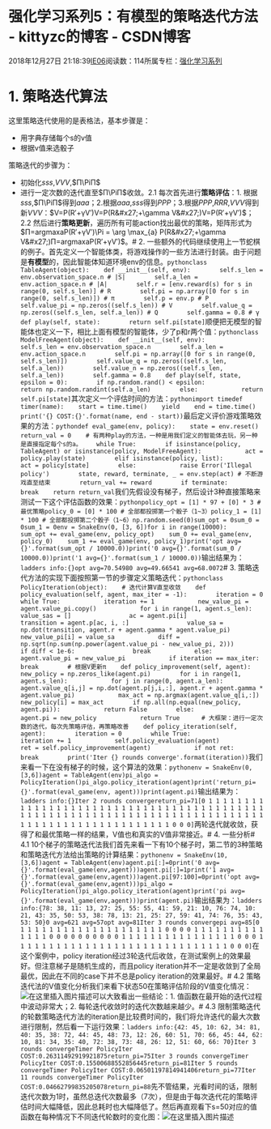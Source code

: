 # 强化学习系列5：有模型的策略迭代方法 - kittyzc的博客 - CSDN博客
2018年12月27日 21:18:39[IE06](https://me.csdn.net/kittyzc)阅读数：114所属专栏：[强化学习系列](https://blog.csdn.net/column/details/33845.html)
# 1. 策略迭代算法

这里策略迭代使用的是表格法，基本步骤是：
- 用字典存储每个s的v值
- 根据v值来选骰子

策略迭代的步骤为：
- 初始化$sss$,$VVV$,$Π\PiΠ$
- 进行一定次数的迭代直至$Π\PiΠ$收敛。2.1 每次首先进行**策略评估**：1. 根据$sss$,$Π\PiΠ$得到$aaa$；2.根据$aaa$,$sss$得到$PPP$；3.根据$PPP$,$RRR$,$VVV$得到新$VVV$：$V=P(R′+γV′)V=P(R&#x27;+\gamma V&#x27;)V=P(R′+γV′)$；2.2 然后进行**策略更新**，遍历所有可能action找出最优的策略，矩阵形式为$Π=arg⁡max⁡aP(R′+γV′)\Pi = \arg \max_{a} P(R&#x27;+\gamma V&#x27;)Π=argmaxa​P(R′+γV′)$。# 2. 一些额外的代码继续使用上一节蛇棋的例子。首先定义一个智能体类，将游戏操作的一些方法进行封装。由于问题是**有模型**的，因此智能体知道环境env的信息。```pythonclass TableAgent(object):    def __init__(self, env):        self.s_len = env.observation_space.n # |S|        self.a_len = env.action_space.n # |A|        self.r = [env.reward(s) for s in range(0, self.s_len)] # R        self.pi = np.array([0 for s in range(0, self.s_len)]) # π        self.p = env.p # P        self.value_pi = np.zeros((self.s_len)) # V        self.value_q = np.zeros((self.s_len, self.a_len)) # Q        self.gamma = 0.8 # γ    def play(self, state):        return self.pi[state]```顺便把无模型的智能体也定义一下，相比上面有模型的智能体，少了p和r两个值：```pythonclass ModelFreeAgent(object):    def __init__(self, env):        self.s_len = env.observation_space.n        self.a_len = env.action_space.n        self.pi = np.array([0 for s in range(0, self.s_len)])        self.value_q = np.zeros((self.s_len, self.a_len))        self.value_n = np.zeros((self.s_len, self.a_len))        self.gamma = 0.8    def play(self, state, epsilon = 0):        if np.random.rand() < epsilon:            return np.random.randint(self.a_len)        else:            return self.pi[state]```其次定义一个评估时间的方法：```pythonimport timedef timer(name):    start = time.time()    yield    end = time.time()    print('{} COST:{}'.format(name, end - start))```最后定义评价游戏策略效果的方法：```pythondef eval_game(env, policy):    state = env.reset()    return_val = 0    # 有两种play的方法，一种是用我们定义的智能体去玩，另一种是直接指定每个s的a。    while True:        if isinstance(policy, TableAgent) or isinstance(policy, ModelFreeAgent):            act = policy.play(state)        elif isinstance(policy, list):            act = policy[state]        else:            raise Error('Illegal policy')        state, reward, terminate, _ = env.step(act) # 不断游戏直至结束        return_val += reward        if terminate:          break    return return_val```我们先假设没有梯子，然后设计3种直接策略来测试一下这个评估函数的效果：```pythonpolicy_opt = [1] * 97 + [0] * 3 # 最优策略policy_0 = [0] * 100 # 全部都投掷第一个骰子（1~3）policy_1 = [1] * 100 # 全部都投掷第二个骰子（1~6）np.random.seed(0)sum_opt = 0sum_0 = 0sum_1 = 0env = SnakeEnv(0, [3, 6])for i in range(10000):    sum_opt += eval_game(env, policy_opt)    sum_0 += eval_game(env, policy_0)    sum_1 += eval_game(env, policy_1)print('opt avg={}'.format(sum_opt / 10000.0))print('0 avg={}'.format(sum_0 / 10000.0))print('1 avg={}'.format(sum_1 / 10000.0))```输出结果为：```ladders info:{}opt avg=70.54980 avg=49.66541 avg=68.0072```# 3. 策略迭代方法的实现下面按照第一节的步骤定义策略迭代：```pythonclass PolicyIteration(object):    # 迭代计算V直至收敛    def policy_evaluation(self, agent, max_iter = -1):        iteration = 0        while True:            iteration += 1            new_value_pi = agent.value_pi.copy()            for i in range(1, agent.s_len):                 value_sas = []                ac = agent.pi[i]                transition = agent.p[ac, i, :]                value_sa = np.dot(transition, agent.r + agent.gamma * agent.value_pi)                new_value_pi[i] = value_sa            diff = np.sqrt(np.sum(np.power(agent.value_pi - new_value_pi, 2)))            if diff < 1e-6:                break            else:                agent.value_pi = new_value_pi            if iteration == max_iter:                break        # 根据V更新π    def policy_improvement(self, agent):        new_policy = np.zeros_like(agent.pi)        for i in range(1, agent.s_len):            for j in range(0, agent.a_len):                agent.value_q[i,j] = np.dot(agent.p[j,i,:], agent.r + agent.gamma * agent.value_pi)            max_act = np.argmax(agent.value_q[i,:])            new_policy[i] = max_act        if np.all(np.equal(new_policy, agent.pi)):            return False        else:            agent.pi = new_policy            return True	 	 # 大框架：进行一定次数的迭代，每次先策略评估，再策略改善    def policy_iteration(self, agent):        iteration = 0        while True:            iteration += 1            self.policy_evaluation(agent)            ret = self.policy_improvement(agent)            if not ret:                break        print('Iter {} rounds converge'.format(iteration))```我们来看一下在没有梯子的时候，这个算法的效果：```pythonenv = SnakeEnv(0, [3,6])agent = TableAgent(env)pi_algo = PolicyIteration()pi_algo.policy_iteration(agent)print('return_pi={}'.format(eval_game(env, agent)))print(agent.pi)```输出结果为：```ladders info:{}Iter 2 rounds convergereturn_pi=71[0 1 1 1 1 1 1 1 1 1 1 1 1 1 1 1 1 1 1 1 1 1 1 1 1 1 1 1 1 1 1 1 1 1 1 1 1 1 1 1 1 1 1 1 1 1 1 1 1 1 1 1 1 1 1 1 1 1 1 1 1 1 1 1 1 1 1 1 1 1 1 1 1 1 1 1 1 1 1 1 1 1 1 1 1 1 1 1 1 1 1 1 1 1 1 1 1 1 0 0 0]```两轮迭代就收敛，获得了和最优策略一样的结果，V值也和真实的V值非常接近。# 4. 一些分析# 4.1 10个梯子的策略迭代法我们首先来看一下有10个梯子时，第二节的3种策略和策略迭代方法给出策略的计算结果：```pythonenv = SnakeEnv(10, [3,6])agent = TableAgent(env)agent.pi[:]=0print('0 avg={}'.format(eval_game(env,agent)))agent.pi[:]=1print('1 avg={}'.format(eval_game(env,agent)))agent.pi[97:100]=0print('opt avg={}'.format(eval_game(env,agent)))pi_algo = PolicyIteration()pi_algo.policy_iteration(agent)print('pi avg={}'.format(eval_game(env,agent)))print(agent.pi)```输出结果为：```ladders info:{78: 38, 11: 13, 27: 25, 55: 55, 41: 59, 21: 10, 76: 74, 10: 21, 43: 35, 50: 53, 38: 78, 13: 21, 25: 27, 59: 41, 74: 76, 35: 43, 53: 50}0 avg=621 avg=57opt avg=81Iter 3 rounds convergepi avg=85[0 1 1 1 1 1 1 1 1 1 1 1 1 1 1 1 1 1 1 1 1 0 0 0 0 1 1 1 1 1 1 1 1 1 1 1 1 1 1 0 0 0 0 0 0 0 0 0 0 1 1 1 1 1 1 1 1 1 1 1 1 1 1 1 1 0 0 0 1 1 1 1 1 1 1 1 1 1 1 1 1 1 1 1 1 1 1 1 1 1 1 1 1 1 1 1 1 1 0 0 0]```在这个案例中，policy iteration经过3轮迭代后收敛，在测试案例上的效果最好。但注意梯子是随机生成的，而且policy iteration并不一定是收敛到了全局最优，因此在不同的case下并不总是policy iteration的效果最好。# 4.2 策略迭代法的V值变化分析我们来看下状态50在策略评估阶段的V值变化情况：![在这里插入图片描述](https://img-blog.csdnimg.cn/20181227174400125.png?x-oss-process=image/watermark,type_ZmFuZ3poZW5naGVpdGk,shadow_10,text_aHR0cHM6Ly9ibG9nLmNzZG4ubmV0L2tpdHR5emM=,size_16,color_FFFFFF,t_70)可以大致看出一些结论：1. 值函数在最开始的迭代过程中波动非常大；2. 每轮迭代收敛时的迭代次数越来越少。# 4.3 限制策略迭代的轮数策略迭代方法的iteration是比较费时间的，我们将允许迭代的最大次数进行限制，然后看一下运行效果：```ladders info:{42: 45, 10: 62, 34: 81, 40: 35, 38: 72, 44: 45, 48: 73, 12: 26, 60: 51, 70: 66, 45: 44, 62: 10, 81: 34, 35: 40, 72: 38, 73: 48, 26: 12, 51: 60, 66: 70}Iter 3 rounds convergeTimer PolicyIter COST:0.26311492919921875return_pi=75Iter 3 rounds convergeTimer PolicyIter COST:0.15500688552856445return_pi=81Iter 5 rounds convergeTimer PolicyIter COST:0.06501197814941406return_pi=77Iter 11 rounds convergeTimer PolicyIter COST:0.04662799835205078return_pi=88```先不管结果，光看时间的话，限制迭代次数为1时，虽然总迭代次数最多（7次），但是由于每次迭代花的策略评估时间大幅降低，因此总耗时也大幅降低了。然后再直观看下s=50对应的值函数在每种情况下不同迭代轮数时的变化图：![在这里插入图片描述](https://img-blog.csdnimg.cn/20181227211312376.png?x-oss-process=image/watermark,type_ZmFuZ3poZW5naGVpdGk,shadow_10,text_aHR0cHM6Ly9ibG9nLmNzZG4ubmV0L2tpdHR5emM=,size_16,color_FFFFFF,t_70)
